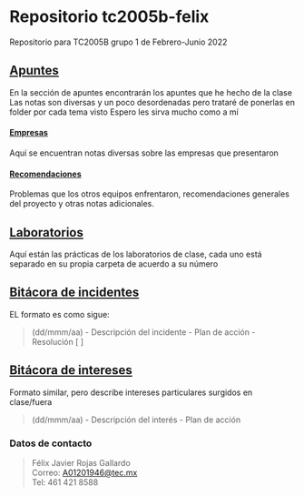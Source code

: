 # Repositorio tc2005b-felix
Repositorio para TC2005B grupo 1 de Febrero-Junio 2022 

## [Apuntes](/Apuntes) 
En la sección de apuntes encontrarán los apuntes que he hecho de la clase
Las notas son diversas y un poco desordenadas pero trataré de ponerlas en folder por cada tema visto
Espero les sirva mucho como a mí
#### [Empresas](/Apuntes/Empresas)
Aquí se encuentran notas diversas sobre las empresas que presentaron
#### [Recomendaciones](/Apuntes/Recomendaciones)
Problemas que los otros equipos enfrentaron, recomendaciones generales del proyecto y otras notas adicionales.
## [Laboratorios](/Laboratorios)
Aquí están las prácticas de los laboratorios de clase, cada uno está separado en su propia carpeta de acuerdo a su número

## [Bitácora de incidentes](incidentes.md) 
EL formato es como sigue:
>(dd/mmm/aa) - Descripción del incidente - Plan de acción - Resolución [  ]

## [Bitácora de intereses](itereses.md)
Formato similar, pero describe intereses particulares surgidos en clase/fuera
>(dd/mmm/aa) - Descripción del interés - Plan de acción

### Datos de contacto
>Félix Javier Rojas Gallardo </br>
>Correo: A01201946@tec.mx </br>
>Tel: 461 421 8588 </br>
